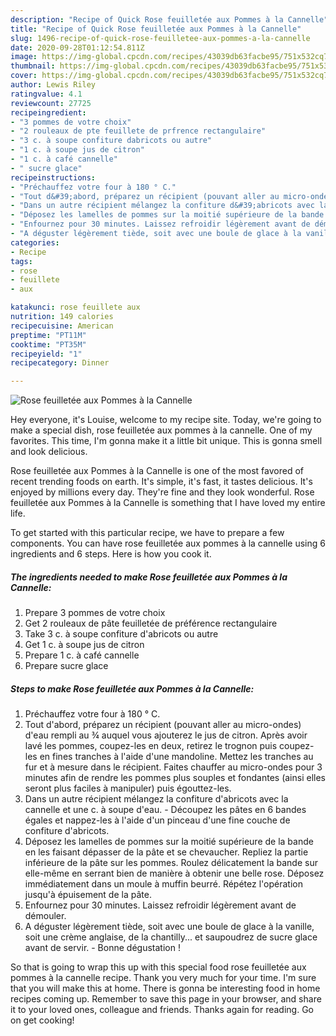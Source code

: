 ```yaml
---
description: "Recipe of Quick Rose feuilletée aux Pommes à la Cannelle"
title: "Recipe of Quick Rose feuilletée aux Pommes à la Cannelle"
slug: 1496-recipe-of-quick-rose-feuilletee-aux-pommes-a-la-cannelle
date: 2020-09-28T01:12:54.811Z
image: https://img-global.cpcdn.com/recipes/43039db63facbe95/751x532cq70/rose-feuilletee-aux-pommes-a-la-cannelle-photo-principale-de-la-recette.jpg
thumbnail: https://img-global.cpcdn.com/recipes/43039db63facbe95/751x532cq70/rose-feuilletee-aux-pommes-a-la-cannelle-photo-principale-de-la-recette.jpg
cover: https://img-global.cpcdn.com/recipes/43039db63facbe95/751x532cq70/rose-feuilletee-aux-pommes-a-la-cannelle-photo-principale-de-la-recette.jpg
author: Lewis Riley
ratingvalue: 4.1
reviewcount: 27725
recipeingredient:
- "3 pommes de votre choix"
- "2 rouleaux de pte feuillete de prfrence rectangulaire"
- "3 c. à soupe confiture dabricots ou autre"
- "1 c. à soupe jus de citron"
- "1 c. à café cannelle"
- " sucre glace"
recipeinstructions:
- "Préchauffez votre four à 180 ° C."
- "Tout d&#39;abord, préparez un récipient (pouvant aller au micro-ondes) d&#39;eau rempli au ¾ auquel vous ajouterez le jus de citron. Après avoir lavé les pommes, coupez-les en deux, retirez le trognon puis coupez-les en fines tranches à l&#39;aide d&#39;une mandoline. Mettez les tranches au fur et à mesure dans le récipient. Faites chauffer au micro-ondes pour 3 minutes afin de rendre les pommes plus souples et fondantes (ainsi elles seront plus faciles à manipuler) puis égouttez-les."
- "Dans un autre récipient mélangez la confiture d&#39;abricots avec la cannelle et une c. à soupe d&#39;eau. Découpez les pâtes en 6 bandes égales et nappez-les à l&#39;aide d&#39;un pinceau d&#39;une fine couche de confiture d&#39;abricots."
- "Déposez les lamelles de pommes sur la moitié supérieure de la bande en les faisant dépasser de la pâte et se chevaucher. Repliez la partie inférieure de la pâte sur les pommes. Roulez délicatement la bande sur elle-même en serrant bien de manière à obtenir une belle rose. Déposez immédiatement dans un moule à muffin beurré. Répétez l&#39;opération jusqu&#39;à épuisement de la pâte."
- "Enfournez pour 30 minutes. Laissez refroidir légèrement avant de démouler."
- "A déguster légèrement tiède, soit avec une boule de glace à la vanille, soit une crème anglaise, de la chantilly... et saupoudrez de sucre glace avant de servir. Bonne dégustation !"
categories:
- Recipe
tags:
- rose
- feuillete
- aux

katakunci: rose feuillete aux 
nutrition: 149 calories
recipecuisine: American
preptime: "PT11M"
cooktime: "PT35M"
recipeyield: "1"
recipecategory: Dinner

---
```



![Rose feuilletée aux Pommes à la Cannelle](https://img-global.cpcdn.com/recipes/43039db63facbe95/751x532cq70/rose-feuilletee-aux-pommes-a-la-cannelle-photo-principale-de-la-recette.jpg)

Hey everyone, it's Louise, welcome to my recipe site. Today, we're going to make a special dish, rose feuilletée aux pommes à la cannelle. One of my favorites. This time, I'm gonna make it a little bit unique. This is gonna smell and look delicious.

Rose feuilletée aux Pommes à la Cannelle is one of the most favored of recent trending foods on earth. It's simple, it's fast, it tastes delicious. It's enjoyed by millions every day. They're fine and they look wonderful. Rose feuilletée aux Pommes à la Cannelle is something that I have loved my entire life.




To get started with this particular recipe, we have to prepare a few components. You can have rose feuilletée aux pommes à la cannelle using 6 ingredients and 6 steps. Here is how you cook it.

<!--inarticleads1-->

##### The ingredients needed to make Rose feuilletée aux Pommes à la Cannelle:

1. Prepare 3 pommes de votre choix
1. Get 2 rouleaux de pâte feuilletée de préférence rectangulaire
1. Take 3 c. à soupe confiture d&#39;abricots ou autre
1. Get 1 c. à soupe jus de citron
1. Prepare 1 c. à café cannelle
1. Prepare  sucre glace




<!--inarticleads2-->

##### Steps to make Rose feuilletée aux Pommes à la Cannelle:

1. Préchauffez votre four à 180 ° C.
1. Tout d&#39;abord, préparez un récipient (pouvant aller au micro-ondes) d&#39;eau rempli au ¾ auquel vous ajouterez le jus de citron. Après avoir lavé les pommes, coupez-les en deux, retirez le trognon puis coupez-les en fines tranches à l&#39;aide d&#39;une mandoline. Mettez les tranches au fur et à mesure dans le récipient. Faites chauffer au micro-ondes pour 3 minutes afin de rendre les pommes plus souples et fondantes (ainsi elles seront plus faciles à manipuler) puis égouttez-les.
1. Dans un autre récipient mélangez la confiture d&#39;abricots avec la cannelle et une c. à soupe d&#39;eau. - Découpez les pâtes en 6 bandes égales et nappez-les à l&#39;aide d&#39;un pinceau d&#39;une fine couche de confiture d&#39;abricots.
1. Déposez les lamelles de pommes sur la moitié supérieure de la bande en les faisant dépasser de la pâte et se chevaucher. Repliez la partie inférieure de la pâte sur les pommes. Roulez délicatement la bande sur elle-même en serrant bien de manière à obtenir une belle rose. Déposez immédiatement dans un moule à muffin beurré. Répétez l&#39;opération jusqu&#39;à épuisement de la pâte.
1. Enfournez pour 30 minutes. Laissez refroidir légèrement avant de démouler.
1. A déguster légèrement tiède, soit avec une boule de glace à la vanille, soit une crème anglaise, de la chantilly... et saupoudrez de sucre glace avant de servir. - Bonne dégustation !




So that is going to wrap this up with this special food rose feuilletée aux pommes à la cannelle recipe. Thank you very much for your time. I'm sure that you will make this at home. There is gonna be interesting food in home recipes coming up. Remember to save this page in your browser, and share it to your loved ones, colleague and friends. Thanks again for reading. Go on get cooking!
